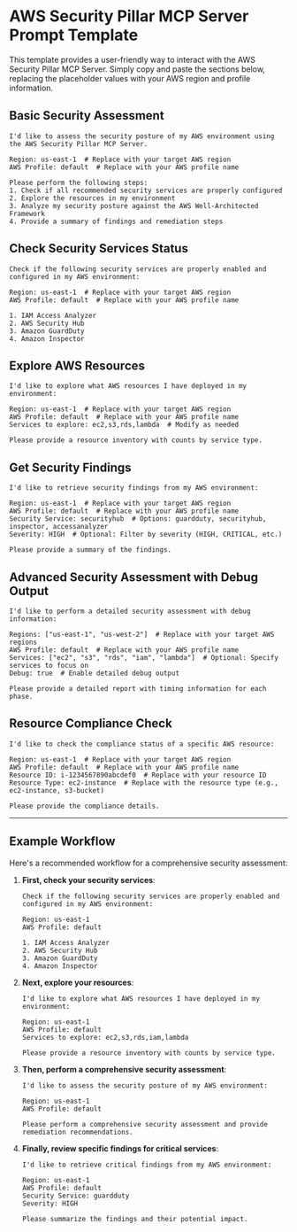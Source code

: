 # AWS Security Pillar MCP Server Prompt Template

This template provides a user-friendly way to interact with the AWS Security Pillar MCP Server. Simply copy and paste the sections below, replacing the placeholder values with your AWS region and profile information.

## Basic Security Assessment

```
I'd like to assess the security posture of my AWS environment using the AWS Security Pillar MCP Server.

Region: us-east-1  # Replace with your target AWS region
AWS Profile: default  # Replace with your AWS profile name

Please perform the following steps:
1. Check if all recommended security services are properly configured
2. Explore the resources in my environment
3. Analyze my security posture against the AWS Well-Architected Framework
4. Provide a summary of findings and remediation steps
```

## Check Security Services Status

```
Check if the following security services are properly enabled and configured in my AWS environment:

Region: us-east-1  # Replace with your target AWS region
AWS Profile: default  # Replace with your AWS profile name

1. IAM Access Analyzer
2. AWS Security Hub
3. Amazon GuardDuty
4. Amazon Inspector
```

## Explore AWS Resources

```
I'd like to explore what AWS resources I have deployed in my environment:

Region: us-east-1  # Replace with your target AWS region
AWS Profile: default  # Replace with your AWS profile name
Services to explore: ec2,s3,rds,lambda  # Modify as needed

Please provide a resource inventory with counts by service type.
```

## Get Security Findings

```
I'd like to retrieve security findings from my AWS environment:

Region: us-east-1  # Replace with your target AWS region
AWS Profile: default  # Replace with your AWS profile name
Security Service: securityhub  # Options: guardduty, securityhub, inspector, accessanalyzer
Severity: HIGH  # Optional: Filter by severity (HIGH, CRITICAL, etc.)

Please provide a summary of the findings.
```

## Advanced Security Assessment with Debug Output

```
I'd like to perform a detailed security assessment with debug information:

Regions: ["us-east-1", "us-west-2"]  # Replace with your target AWS regions
AWS Profile: default  # Replace with your AWS profile name
Services: ["ec2", "s3", "rds", "iam", "lambda"]  # Optional: Specify services to focus on
Debug: true  # Enable detailed debug output

Please provide a detailed report with timing information for each phase.
```

## Resource Compliance Check

```
I'd like to check the compliance status of a specific AWS resource:

Region: us-east-1  # Replace with your target AWS region
AWS Profile: default  # Replace with your AWS profile name
Resource ID: i-1234567890abcdef0  # Replace with your resource ID
Resource Type: ec2-instance  # Replace with the resource type (e.g., ec2-instance, s3-bucket)

Please provide the compliance details.
```

---

## Example Workflow

Here's a recommended workflow for a comprehensive security assessment:

1. **First, check your security services**:
   ```
   Check if the following security services are properly enabled and configured in my AWS environment:
   
   Region: us-east-1
   AWS Profile: default
   
   1. IAM Access Analyzer
   2. AWS Security Hub
   3. Amazon GuardDuty
   4. Amazon Inspector
   ```

2. **Next, explore your resources**:
   ```
   I'd like to explore what AWS resources I have deployed in my environment:
   
   Region: us-east-1
   AWS Profile: default
   Services to explore: ec2,s3,rds,iam,lambda
   
   Please provide a resource inventory with counts by service type.
   ```

3. **Then, perform a comprehensive security assessment**:
   ```
   I'd like to assess the security posture of my AWS environment:
   
   Region: us-east-1
   AWS Profile: default
   
   Please perform a comprehensive security assessment and provide remediation recommendations.
   ```

4. **Finally, review specific findings for critical services**:
   ```
   I'd like to retrieve critical findings from my AWS environment:
   
   Region: us-east-1
   AWS Profile: default
   Security Service: guardduty
   Severity: HIGH
   
   Please summarize the findings and their potential impact.
